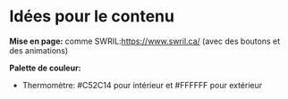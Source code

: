 # Idées pour le contenu

**Mise en page:**
comme SWRIL:https://www.swril.ca/ (avec des boutons et des animations)

**Palette de couleur:** 
  - Thermomètre: #C52C14 pour intérieur et #FFFFFF pour extérieur

